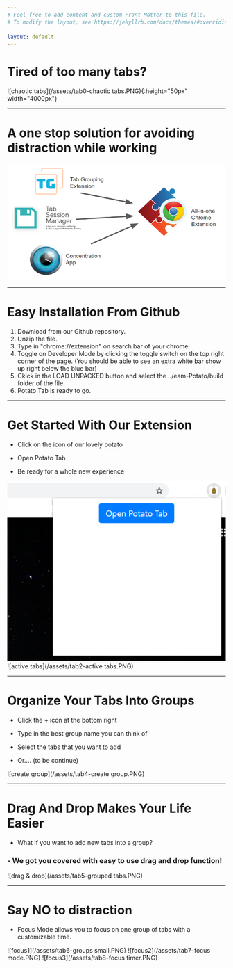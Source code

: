 ```yaml
---
# Feel free to add content and custom Front Matter to this file.
# To modify the layout, see https://jekyllrb.com/docs/themes/#overriding-theme-defaults

layout: default
---
```


# Tired of too many tabs?

![chaotic tabs](/assets/tab0-chaotic tabs.PNG){:height="50px" width="4000px"}

---

# A one stop solution for avoiding distraction while working

![idea](/assets/idea.PNG)

---

# Easy Installation From Github

1.  Download from our Github repository.
2.  Unzip the file.
3.  Type in "chrome://extension" on search bar of your chrome.
4.  Toggle on Developer Mode by clicking the toggle switch on the top right corner of the page. (You should be able to see an extra white bar show up right below the blue bar)
5.  Ckick in the LOAD UNPACKED button and select the ../eam-Potato/build folder of the file.
6.  Potato Tab is ready to go.

---

# Get Started With Our Extension

- Click on the icon of our lovely potato

- Open Potato Tab

- Be ready for a whole new experience

![open potato tabs](/assets/tab1.PNG)
![active tabs](/assets/tab2-active tabs.PNG)

---

# Organize Your Tabs Into Groups

- Click the + icon at the bottom right

- Type in the best group name you can think of

- Select the tabs that you want to add

- Or…. (to be continue)

![create group](/assets/tab4-create group.PNG)

---

# Drag And Drop Makes Your Life Easier

- What if you want to add new tabs into a group?

### - We got you covered with easy to use drag and drop function!

![drag & drop](/assets/tab5-grouped tabs.PNG)

---

# Say NO to distraction

- Focus Mode allows you to focus on one group of tabs with a customizable time.

![focus1](/assets/tab6-groups small.PNG)
![focus2](/assets/tab7-focus mode.PNG)
![focus3](/assets/tab8-focus timer.PNG)
